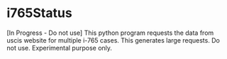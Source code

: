 # i765Status

[In Progress - Do not use]
This python program requests the data from uscis website for multiple i-765 cases. This generates large requests. Do not use. Experimental purpose only.
